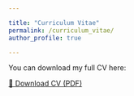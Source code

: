 ```yaml
---

title: "Curriculum Vitae"
permalink: /curriculum_vitae/
author_profile: true

---
```


You can download my full CV here:

[📄 Download CV (PDF)](/files/KevinWu_CV.pdf)

